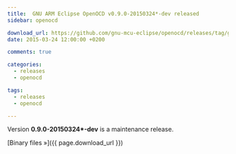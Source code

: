 ```yaml
---
title:  GNU ARM Eclipse OpenOCD v0.9.0-20150324*-dev released
sidebar: openocd

download_url: https://github.com/gnu-mcu-eclipse/openocd/releases/tag/gae-0.9.0-20150324/
date: 2015-03-24 12:00:00 +0200

comments: true

categories:
  - releases
  - openocd

tags:
  - releases
  - openocd

---
```


Version **0.9.0-20150324\*-dev** is a maintenance release.

[Binary files »]({{ page.download_url }})
